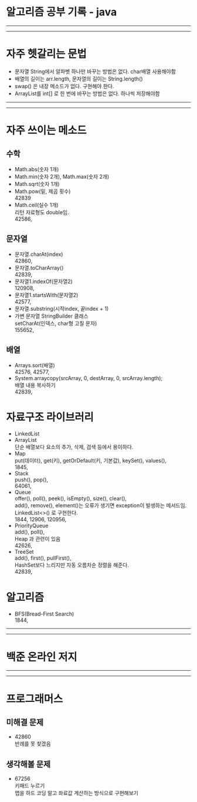 # 알고리즘 공부 기록 - java

---

---

# 자주 헷갈리는 문법

* 문자열 String에서 알파벳 하나만 바꾸는 방법은 없다. char배열 사용해야함
* 배열의 길이는 arr.length, 문자열의 길이는 String.length()
* swap() 은 내장 메소드가 없다. 구현해야 한다.
* ArrayList<Integer>를 int[] 로 한 번에 바꾸는 방법은 없다. 하나씩 저장해야함

---

---

# 자주 쓰이는 메소드

## 수학

* Math.abs(숫자 1개)
* Math.min(숫자 2개), Math.max(숫자 2개)
* Math.sqrt(숫자 1개)
* Math.pow(밑, 제곱 횟수) <br>
42839
* Math.ceil(실수 1개) <br>
리턴 자료형도 double임. <br>
42586,

## 문자열

* 문자열.charAt(index) <br>
42860,
* 문자열.toCharArray() <br>
42839,
* 문자열1.indexOf(문자열2) <br>
120908,
* 문자열1.startsWith(문자열2) <br>
42577,
* 문자열.substring(시작index, 끝index + 1)
* 가변 문자열 StringBuilder 클래스 <br>
setCharAt(인덱스, char형 고칠 문자) <br>
155652,

## 배열

* Arrays.sort(배열) <br>
42576, 42577, <br>
* System.arraycopy(srcArray, 0, destArray, 0, srcArray.length); <br>
배열 내용 복사하기 <br>
42839, <br>

# 자료구조 라이브러리

* LinkedList
* ArrayList <br>
단순 배열보다 요소의 추가, 삭제, 검색 등에서 용이하다.
* Map <br>
put(데이터), get(키), getOrDefault(키, 기본값), keySet(), values(), <br>
1845, <br>
* Stack <br>
push(), pop(), <br>
64061,
* Queue <br>
offer(), poll(), peek(), isEmpty(), size(), clear(), <br>
add(), remove(), element()는 오류가 생기면 exception이 발생하는 메서드임. <br>
LinkedList<>() 로 구현한다. <br>
1844, 12906, 120956,
* PriorityQueue <br>
add(), poll(), <br>
Heap 과 관련이 있음 <br>
42626, <br>
* TreeSet <br>
add(), first(), pullFirst(), <br>
HashSet보다 느리지만 자동 오름차순 정렬을 해준다. <br>
42839, <br>

# 알고리즘

* BFS(Bread-First Search) <br>
1844,

---

---

# 백준 온라인 저지

---

---

# 프로그래머스

## 미해결 문제

* 42860 <br>
반례를 못 찾겠음

## 생각해볼 문제

* 67256 <br>
키패드 누르기 <br>
맵을 하드 코딩 말고 좌료값 계산하는 방식으로 구현해보기
